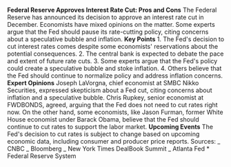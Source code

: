 **Federal Reserve Approves Interest Rate Cut: Pros and Cons** The Federal Reserve has announced its decision to approve an interest rate cut in December. Economists have mixed opinions on the matter. Some experts argue that the Fed should pause its rate-cutting policy, citing concerns about a speculative bubble and inflation. **Key Points** 1. The Fed's decision to cut interest rates comes despite some economists' reservations about the potential consequences. 2. The central bank is expected to debate the pace and extent of future rate cuts. 3. Some experts argue that the Fed's policy could create a speculative bubble and stoke inflation. 4. Others believe that the Fed should continue to normalize policy and address inflation concerns. **Expert Opinions** Joseph LaVorgna, chief economist at SMBC Nikko Securities, expressed skepticism about a Fed cut, citing concerns about inflation and a speculative bubble. Chris Rupkey, senior economist at FWDBONDS, agreed, arguing that the Fed does not need to cut rates right now. On the other hand, some economists, like Jason Furman, former White House economist under Barack Obama, believe that the Fed should continue to cut rates to support the labor market. **Upcoming Events** The Fed's decision to cut rates is subject to change based on upcoming economic data, including consumer and producer price reports. Sources: _ CNBC _ Bloomberg _ New York Times DealBook Summit _ Atlanta Fed \* Federal Reserve System
